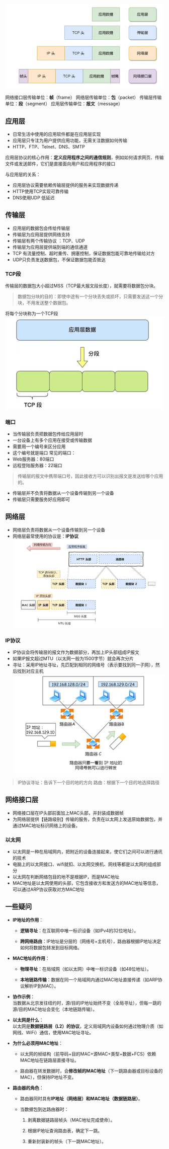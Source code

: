 ![image-20250314000227665](../../00box/photo/image-20250314000227665.png)

网络接口层传输单位：**帧**（frame）
网络层传输单位：**包**（packet）
传输层传输单位：**段**（segment）
应用层传输单位：**报文**（message）

## 应用层

- 日常生活中使用的应用软件都是在应用层实现
- 应用层只专注为用户提供应用功能，无需关注数据如何传输
- HTTP、FTP、Telnet、DNS、SMTP

应用层协议的核心作用：**定义应用程序之间的通信规则**，例如如何请求网页、传输文件或发送邮件，它们是直接面向用户和应用程序的接口

与应用层的关系：
- 应用层协议需要依赖传输层提供的服务来实现数据传递
- HTTP使用TCP实现可靠传输
- DNS使用UDP 低延迟

## 传输层

- 应用层的数据包会传给传输层
- 传输层为应用层提供网络支持
- 传输层有两个传输协议 ：TCP、UDP
- 传输层为应用层提供端到端的通信通道
- TCP 有流量控制、超时重传、拥塞控制，保证数据包能可靠地传输给对方
- UDP只负责发送数据包，不保证数据包能否抵达

### TCP段
传输层的数据包大小超过MSS（TCP最大报文段长度），就需要将数据包分块。
> 数据包分块的目的：即使中途有一个分块丢失或损坏，只需要发送这一个分块，不用发送整个数据包。

将每个分块称为一个TCP段
![image-20250314000242754](../../00box/photo/image-20250314000242754.png)

### 端口

- 当传输层负责把数据包传给应用层时
- 一台设备上有多个应用在接受或传输数据
- 需要用一个编号来区分应用
- 这个编号就是端口
常见的端口：
- Web服务器：80端口
- 远程登陆服务器：22端口

> 传输层的报文中携带端口号，因此接收方可以识别出报文是发送给哪个应用的。

- 传输层并不负责将数据从一个设备传输到另一个设备
- 传输层只需要服务好应用即可


## 网络层

- 网络层负责将数据从一个设备传输到另一个设备
- 网络层最常使用的协议是：**IP协议**
![image-20250314000254453](../../00box/photo/image-20250314000254453.png)
### IP协议
- IP协议会将传输层的报文作为数据部分，再加上IP头部组成IP报文
- 如果IP报文超过MTU（以太网一般为1500字节）就会再次分片
- 寻址：采用IP地址寻址，先匹配到相同的网络号（表示要找到同一子网），然后找到对应主机
![image-20250314000305691](../../00box/photo/image-20250314000305691.png)
> IP协议寻址：告诉下一个目的地的方向
> 路由：根据下一个目的地选择路径

## 网络接口层

- 网络接口层在IP头部前面加上MAC头部，并封装成数据帧
- 为网络层提供【链路级别】传输的服务，负责在以太网上发送原始数据包，并通过MAC地址标识网络上的设备。

### 以太网

- 以太网是一种在局域网内，把附近的设备连接起来，使它们之间可以进行通讯的技术
- 电脑上的以太网接口、wifi就扣、以太网交换机、网线等都是以太网的组成部分
- 以太网在判断网络包目的地不是根据IP，而是MAC地址
- MAC地址是以太网使用的头部，它包含接收方和发送方的MAC地址等信息，可以通过ARP协议获取对方MAC地址

## 一些疑问

- **IP地址的作用**：
    - **逻辑寻址**：在互联网中唯一标识设备（如IPv4的32位地址）。
      
    - **跨网络路由**：IP地址是分层的（网络号+主机号），路由器根据IP地址决定如何将数据包转发到目标网络。

- **MAC地址的作用**：
    - **物理寻址**：在局域网（如以太网）中唯一标识设备（如48位地址）。
      
    - **本地链路传输**：数据在同一个局域网内通过MAC地址直接传递（如ARP协议解析IP到MAC）。
    
- **协作示例**：  
    当数据从北京发往纽约时，源/目的IP地址始终不变（全局寻址），但每一跳的源/目的MAC地址会变化（本地链路传输）。

- **以太网是什么**：  
    以太网是**数据链路层（L2）的协议**，定义局域网内设备如何通过物理介质（如网线、WiFi）通信，使用MAC地址寻址。
    
- **为什么必须用MAC地址**：
    - 以太网的帧结构（前导码+目的MAC+源MAC+类型+数据+FCS）依赖MAC地址在链路层直接寻址。
      
    - 路由器在转发数据时，会**修改帧的MAC地址**（下一跳路由器或目标设备的MAC），但保持IP地址不变。
    
- **路由器的角色**：
    - 路由器同时具有**IP地址（网络层）和MAC地址（数据链路层）**。
      
    - 当数据包到达路由器时：
      
        1. 剥离数据链路层帧头（MAC地址完成使命）。
           
        2. 根据IP地址查询路由表，确定下一跳。
           
        3. 重新封装新的帧头（下一跳MAC地址）。


